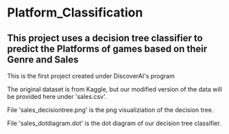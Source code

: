 # Platform_Classification
## This project uses a decision tree classifier to predict the Platforms of games based on their Genre and Sales
This is the first project created under DiscoverAI's program


The original dataset is from Kaggle, but our modified version of the data will be provided here under 'sales.csv'. 

File 'sales_decisiontree.png' is the png visualiziation of the decision tree.


File 'sales_dotdiagram.dot' is the dot diagram of our decision tree classifier.
